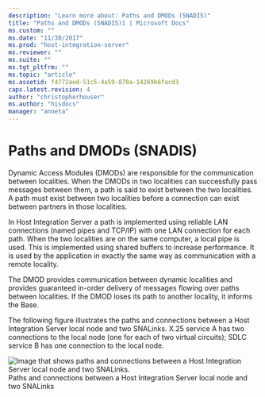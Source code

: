 ```yaml
---
description: "Learn more about: Paths and DMODs (SNADIS)"
title: "Paths and DMODs (SNADIS)1 | Microsoft Docs"
ms.custom: ""
ms.date: "11/30/2017"
ms.prod: "host-integration-server"
ms.reviewer: ""
ms.suite: ""
ms.tgt_pltfrm: ""
ms.topic: "article"
ms.assetid: f4772aed-51c5-4a59-870a-14269b6facd3
caps.latest.revision: 4
author: "christopherhouser"
ms.author: "hisdocs"
manager: "anneta"
---
```

# Paths and DMODs (SNADIS)
Dynamic Access Modules (DMODs) are responsible for the communication between localities. When the DMODs in two localities can successfully pass messages between them, a path is said to exist between the two localities. A path must exist between two localities before a connection can exist between partners in those localities.  
  
 In Host Integration Server a path is implemented using reliable LAN connections (named pipes and TCP/IP) with one LAN connection for each path. When the two localities are on the same computer, a local pipe is used. This is implemented using shared buffers to increase performance. It is used by the application in exactly the same way as communication with a remote locality.  
  
 The DMOD provides communication between dynamic localities and provides guaranteed in-order delivery of messages flowing over paths between localities. If the DMOD loses its path to another locality, it informs the Base.  
  
 The following figure illustrates the paths and connections between a Host Integration Server local node and two SNALinks. X.25 service A has two connections to the local node (one for each of two virtual circuits); SDLC service B has one connection to the local node.  
  
 ![Image that shows paths and connections between a Host Integration Server local node and two SNALinks.](../core/media/his-32701c.gif "his_32701c")  
Paths and connections between a Host Integration Server local node and two SNALinks
